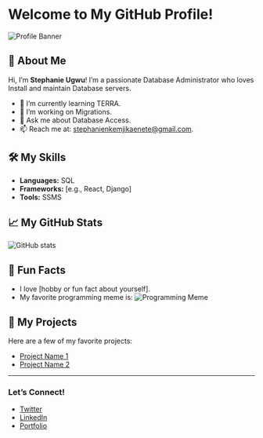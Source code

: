 # Welcome to My GitHub Profile!

![Profile Banner](https://via.placeholder.com/1200x300?text=Your+Awesome+Banner+Here)

## 👋 About Me
Hi, I’m **Stephanie Ugwu**! I’m a passionate Database Administrator who loves Install and maintain Database servers.
- 🌱 I’m currently learning TERRA.
- 🔭 I’m working on Migrations.
- 💬 Ask me about Database Access.
- 📫 Reach me at: stephanienkemjikaenete@gmail.com.

## 🛠️ My Skills
- **Languages:** SQL
- **Frameworks:** [e.g., React, Django]
- **Tools:** SSMS

## 📈 My GitHub Stats
![GitHub stats](https://github-readme-stats.vercel.app/api?username=YourUsername&show_icons=true&theme=radical)

## 🌟 Fun Facts
- I love [hobby or fun fact about yourself].
- My favorite programming meme is:
![Programming Meme](https://via.placeholder.com/400x200?text=Insert+Your+Meme+Here)

## 📂 My Projects
Here are a few of my favorite projects:
- [Project Name 1](https://github.com/YourUsername/Project1)
- [Project Name 2](https://github.com/YourUsername/Project2)

---

### Let’s Connect!
- [Twitter](https://twitter.com/yourhandle)
- [LinkedIn](https://linkedin.com/in/yourprofile)
- [Portfolio](https://yourportfolio.com)